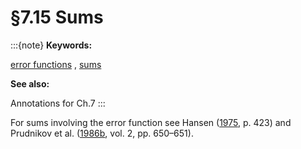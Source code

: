 # §7.15 Sums

:::{note}
**Keywords:**

[error functions](http://dlmf.nist.gov/search/search?q=error%20functions) , [sums](http://dlmf.nist.gov/search/search?q=sums)

**See also:**

Annotations for Ch.7
:::

For sums involving the error function see Hansen ([1975](./bib/H.html#bib1035 "A Table of Series and Products"), p. 423) and Prudnikov et al. ([1986b](./bib/P.html#bib1903 "Integrals and Series: Special Functions, Vol. 2"), vol. 2, pp. 650–651).
